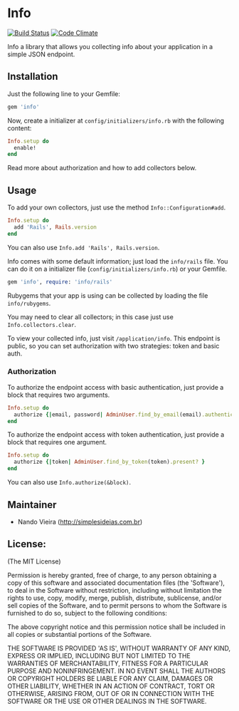 # Info

[![Build Status](https://travis-ci.org/fnando/info.svg)](https://travis-ci.org/fnando/info)
[![Code Climate](https://codeclimate.com/github/fnando/info.png)](https://codeclimate.com/github/fnando/info)

Info a library that allows you collecting info about your application in a simple JSON endpoint.

## Installation

Just the following line to your Gemfile:

```ruby
gem 'info'
```

Now, create a initializer at `config/initializers/info.rb` with the following content:

```ruby
Info.setup do
  enable!
end
```

Read more about authorization and how to add collectors below.

## Usage

To add your own collectors, just use the method `Info::Configuration#add`.

```ruby
Info.setup do
  add 'Rails', Rails.version
end
```

You can also use `Info.add 'Rails', Rails.version`.

Info comes with some default information; just load the `info/rails` file. You can do it on a initializer file (`config/initializers/info.rb`) or your Gemfile.

```ruby
gem 'info', require: 'info/rails'
```

Rubygems that your app is using can be collected by loading the file `info/rubygems`.

You may need to clear all collectors; in this case just use `Info.collectors.clear`.

To view your collected info, just visit `/application/info`. This endpoint is public, so you can set authorization with two strategies: token and basic auth.

### Authorization

To authorize the endpoint access with basic authentication, just provide a block that requires two arguments.

```ruby
Info.setup do
  authorize {|email, password| AdminUser.find_by_email(email).authenticate(password) }
end
```

To authorize the endpoint access with token authentication, just provide a block that requires one argument.

```ruby
Info.setup do
  authorize {|token| AdminUser.find_by_token(token).present? }
end
```

You can also use `Info.authorize(&block)`.

## Maintainer

* Nando Vieira (<http://simplesideias.com.br>)

## License:

(The MIT License)

Permission is hereby granted, free of charge, to any person obtaining
a copy of this software and associated documentation files (the
'Software'), to deal in the Software without restriction, including
without limitation the rights to use, copy, modify, merge, publish,
distribute, sublicense, and/or sell copies of the Software, and to
permit persons to whom the Software is furnished to do so, subject to
the following conditions:

The above copyright notice and this permission notice shall be
included in all copies or substantial portions of the Software.

THE SOFTWARE IS PROVIDED 'AS IS', WITHOUT WARRANTY OF ANY KIND,
EXPRESS OR IMPLIED, INCLUDING BUT NOT LIMITED TO THE WARRANTIES OF
MERCHANTABILITY, FITNESS FOR A PARTICULAR PURPOSE AND NONINFRINGEMENT.
IN NO EVENT SHALL THE AUTHORS OR COPYRIGHT HOLDERS BE LIABLE FOR ANY
CLAIM, DAMAGES OR OTHER LIABILITY, WHETHER IN AN ACTION OF CONTRACT,
TORT OR OTHERWISE, ARISING FROM, OUT OF OR IN CONNECTION WITH THE
SOFTWARE OR THE USE OR OTHER DEALINGS IN THE SOFTWARE.
